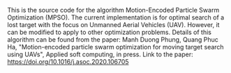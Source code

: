 This is the source code for the algorithm Motion-Encoded Particle Swarm Optimization (MPSO). The current implementation is for optimal search of a lost target with the focus on Unmanned Aerial Vehicles (UAV).
However, it can be modified to apply to other optimization problems.
Details of this algorithm can be found from the paper:
Manh Duong Phung, Quang Phuc Ha, "Motion-encoded particle swarm optimization for moving target search using UAVs", Applied soft computing, in press.
Link to the paper: https://doi.org/10.1016/j.asoc.2020.106705
